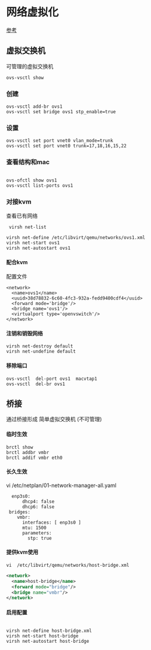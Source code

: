 # 网络虚拟化



[参考](https://gitee.com/jack2nb/diskgit/blob/master/itx/itx_sys/openvs.md)

## 虚拟交换机

可管理的虚拟交换机

 ```
ovs-vsctl show
 ```

### 创建

```
ovs-vsctl add-br ovs1
ovs-vsctl set bridge ovs1 stp_enable=true
```

### 设置

```
ovs-vsctl set port vnet0 vlan_mode=trunk 
ovs-vsctl set port vnet0 trunk=17,18,16,15,22
```



### 查看结构和mac

```

ovs-ofctl show ovs1
ovs-vsctl list-ports ovs1
```

### 对接kvm

查看已有网络

```
 virsh net-list 
```



```
virsh net-define /etc/libvirt/qemu/networks/ovs1.xml
virsh net-start ovs1
virsh net-autostart ovs1
```

#### 配合kvm

配置文件

```
<network>
  <name>ovs1</name>
  <uuid>38d78832-6c60-4fc3-932a-fedd9400cdf4</uuid>
  <forward mode='bridge'/>
  <bridge name='ovs1'/>
  <virtualport type='openvswitch'/>
</network>
```

#### 注销和销毁网络

```
virsh net-destroy default    
virsh net-undefine default   

```

#### 移除端口

```
ovs-vsctl  del-port ovs1  macvtap1
ovs-vsctl  del-br ovs1
```



## 桥接

通过桥接形成 简单虚拟交换机 (不可管理)

#### 临时生效

```
brctl show
brctl addbr vmbr
brctl addif vmbr eth0
```



#### 长久生效

 vi /etc/netplan/01-network-manager-all.yaml

```
  enp3s0:
      dhcp4: false
      dhcp6: false
 bridges:
    vmbr:
      interfaces: [ enp3s0 ]
      mtu: 1500
      parameters:
        stp: true 

```



#### 提供kvm使用

```
vi  /etc/libvirt/qemu/networks/host-bridge.xml
```



```xml
<network>
  <name>host-bridge</name>
  <forward mode="bridge"/>
  <bridge name="vmbr"/>
</network>
```

#### 启用配置

```

virsh net-define host-bridge.xml
virsh net-start host-bridge
virsh net-autostart host-bridge

```































